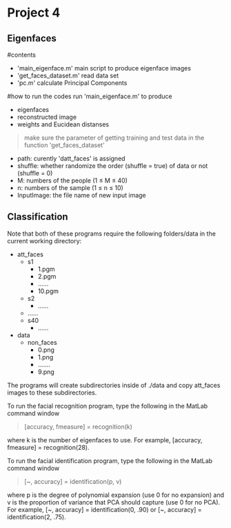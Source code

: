 # Project 4

## Eigenfaces

#contents
- 'main_eigenface.m'
main script to produce eigenface images
- 'get_faces_dataset.m'
read data set
- 'pc.m'
calculate Principal Components

#how to run the codes
run 'main_eigenface.m' to produce 
- eigenfaces
- reconstructed image
- weights and Eucidean distanses

>make sure the parameter of getting training and test data in the function 'get_faces_dataset'
- path: curently 'datt_faces' is assigned
- shuffle: whether randomize the order (shuffle = true)  of data or not (shuffle = 0) 
- M: numbers of the people (1 ≤ M ≤ 40)
- n: numbers of the sample (1 ≤ n ≤ 10)
- InputImage: the file name of new input image


## Classification

Note that both of these programs require the following folders/data in the current working directory:

- att_faces
  - s1
    - 1.pgm
    - 2.pgm
    - ......
    - 10.pgm
  - s2
    - ......
  - ......
  - s40
    - ......
- data
  - non_faces
    - 0.png
    - 1.png
    - .......
    - 9.png

The programs will create subdirectories inside of ./data and copy att_faces images to these subdirectories.

To run the facial recognition program, type the following in the MatLab command window

> [accuracy, fmeasure] = recognition(k)

where k is the number of eigenfaces to use. For example, [accuracy, fmeasure] = recognition(28).

To run the facial identification program, type the following in the MatLab command window

> [~, accuracy] = identification(p, v)

where p is the degree of polynomial expansion (use 0 for no expansion) and v is the proportion of variance that PCA should capture (use 0 for no PCA). For example, [~, accuracy] = identification(0, .90) or [~, accuracy] = identification(2, .75).
